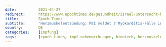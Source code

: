 ```yaml
---
date:          2021-04-27
redirect:      https://www.epochtimes.de/gesundheit/israel-untersucht-herzmuskelentzuendung-nach-biontech-impfung-sieben-faelle-in-deutschland-a3500863.html
title:         Epoch Times
subtitle:      'Herzmuskelentzündung: PEI meldet 7 Myokarditis-Fälle in Deutschland'
country:       DE
categories:    [Impfung]
tags:          [epoch times, impf-nebenwirkungen, biontech, herzmuskelentzündung]
---
```

